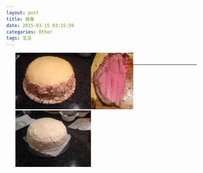 ```yaml
---
layout: post
title: 蜂毒
date: 2015-03-15 03:15:59
categories: Other
tags: 生活
---
```


<div>
<style>li{float:left;list-style:none;margin:0}</style>
<ul>
<li><img src="/pic/fengdu/image.jpeg" widht="200" height="150" /></li>
<li><img src="/pic/fengdu/1419994471000.jpg" widht="200" height="150" /></li>
<li><img src="/pic/fengdu/1419793469000.jpg" widht="200" height="150" /></li>
</ul></div><br>

---
